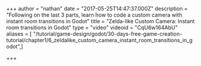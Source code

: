 +++
author = "nathan"
date = "2017-05-25T14:47:37.000Z"
description = "Following on the last 3 parts, learn how to code a custom camera with instant room transitions in Godot"
title = "Zelda-like Custom Camera: Instant room transitions in Godot"
type = "video"
videoid = "CqU6w164AbU"
aliases = [ "/tutorial/game-design/godot/30-days-free-game-creation-tutorial/chapter1/6_zeldalike_custom_camera_instant_room_transitions_in_godot",]

+++